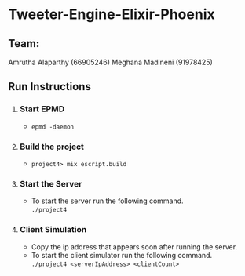 # Tweeter-Engine-Elixir-Phoenix

## Team:
Amrutha Alaparthy (66905246)
Meghana Madineni (91978425)

## Run Instructions
1. ### Start  EPMD
    * `epmd -daemon`
    
2. ### Build the project
    * `project4> mix escript.build`

3. ### Start the Server
    * To start the server run the following command. <br/>
    `./project4`
   
4. ### Client Simulation
    * Copy the ip address that appears soon after running the server.
    * To start the client simulator run the following command. <br/>
    `./project4 <serverIpAddress> <clientCount>`
    
   
    

